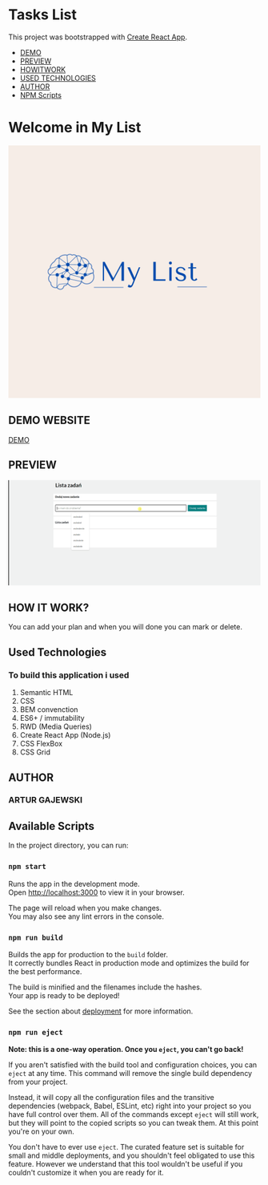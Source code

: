 # Tasks List

This project was bootstrapped with [Create React App](https://github.com/facebook/create-react-app).

 - [DEMO](https://github.com/arturgajewski/todo-list-react#demo-website)
 - [PREVIEW](https://github.com/arturgajewski/todo-list-react#preview)
 - [HOWITWORK](https://github.com/arturgajewski/todo-list-react#how-it-work)
 - [USED TECHNOLOGIES](https://github.com/arturgajewski/todo-list-react#used-technologies)
 - [AUTHOR](https://github.com/arturgajewski/todo-list-react#author)
  - [NPM Scripts](https://github.com/arturgajewski/todo-list-react#available-scripts)

# Welcome in My List 
![This is my first a list for people who often forget a lot of things to do and  for learning javasrcipt with you-code.pl](https://raw.githubusercontent.com/arturgajewski/to-do-list/main/images/my_list.png)

## DEMO WEBSITE

[DEMO](https://arturgajewski.github.io/to-do-list/)

## PREVIEW
![this is the preview MyList,you can see how it work](https://raw.githubusercontent.com/arturgajewski/to-do-list/main/images/mylisanimation.gif)
## HOW IT WORK?

You can add your plan and when you will done you can mark or delete.

##  Used Technologies

### To build this application i used
1.  Semantic HTML
2.  CSS
3.  BEM convenction
4.  ES6+ / immutability
5.  RWD (Media Queries)
6.  Create React App (Node.js)
7.  CSS FlexBox
8.  CSS Grid

## AUTHOR 
### ARTUR GAJEWSKI


## Available Scripts

In the project directory, you can run:

### `npm start`

Runs the app in the development mode.\
Open [http://localhost:3000](http://localhost:3000) to view it in your browser.

The page will reload when you make changes.\
You may also see any lint errors in the console.

### `npm run build`

Builds the app for production to the `build` folder.\
It correctly bundles React in production mode and optimizes the build for the best performance.

The build is minified and the filenames include the hashes.\
Your app is ready to be deployed!

See the section about [deployment](https://facebook.github.io/create-react-app/docs/deployment) for more information.

### `npm run eject`

**Note: this is a one-way operation. Once you `eject`, you can't go back!**

If you aren't satisfied with the build tool and configuration choices, you can `eject` at any time. This command will remove the single build dependency from your project.

Instead, it will copy all the configuration files and the transitive dependencies (webpack, Babel, ESLint, etc) right into your project so you have full control over them. All of the commands except `eject` will still work, but they will point to the copied scripts so you can tweak them. At this point you're on your own.

You don't have to ever use `eject`. The curated feature set is suitable for small and middle deployments, and you shouldn't feel obligated to use this feature. However we understand that this tool wouldn't be useful if you couldn't customize it when you are ready for it.
